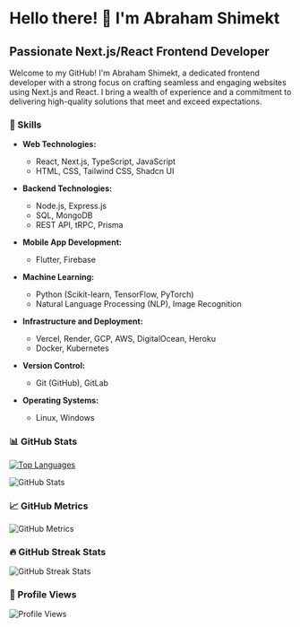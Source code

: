 # Hello there! 👋 I'm Abraham Shimekt

## Passionate Next.js/React Frontend Developer

Welcome to my GitHub! I'm Abraham Shimekt, a dedicated frontend developer with a strong focus on crafting seamless and engaging websites using Next.js and React. I bring a wealth of experience and a commitment to delivering high-quality solutions that meet and exceed expectations.

### 🚀 Skills

- **Web Technologies:**
  - React, Next.js, TypeScript, JavaScript
  - HTML, CSS, Tailwind CSS, Shadcn UI

- **Backend Technologies:**
  - Node.js, Express.js
  - SQL, MongoDB
  - REST API, tRPC, Prisma

- **Mobile App Development:**
  - Flutter, Firebase
    
- **Machine Learning:**
  - Python (Scikit-learn, TensorFlow, PyTorch)
  - Natural Language Processing (NLP), Image Recognition

- **Infrastructure and Deployment:**
  - Vercel, Render, GCP, AWS, DigitalOcean, Heroku
  - Docker, Kubernetes

- **Version Control:**
  - Git (GitHub), GitLab

- **Operating Systems:**
  - Linux, Windows

### 📊 GitHub Stats

[![Top Languages](https://github-readme-stats.vercel.app/api/top-langs/?username=abrahamshimekt&layout=compact)](https://github.com/anuraghazra/github-readme-stats)

![GitHub Stats](https://github-readme-stats.vercel.app/api?username=abrahamshimekt&show_icons=true&count_private=true)

### 📈 GitHub Metrics

![GitHub Metrics](https://metrics.lecoq.io/abrahamshimekt)  

### 🔥 GitHub Streak Stats

![GitHub Streak Stats](https://github-readme-streak-stats.herokuapp.com/?user=abrahamshimekt)

### 👀 Profile Views

![Profile Views](https://gpvc.arturio.dev/abrahamshimekt)
